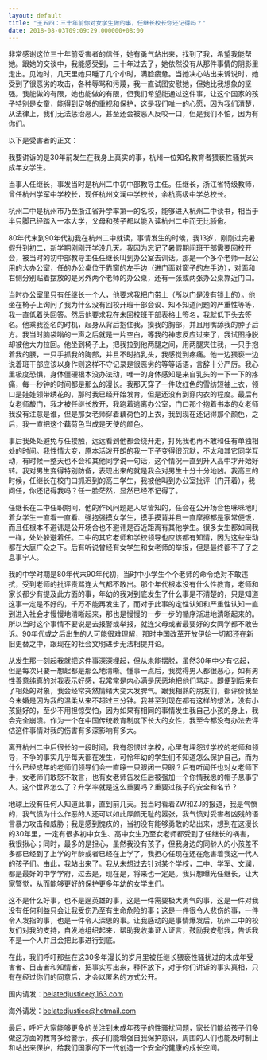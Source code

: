 ```yaml
---
layout: default
title: "王五四：三十年前你对女学生做的事，任继长校长你还记得吗？"
date: 2018-08-03T09:09:29.000000+08:00
---
```


非常感谢这位三十年前受害者的信任，她有勇气站出来，找到了我，希望我能帮她。跟她的交谈中，我能感受到，三十年过去了，她依然没有从那件事情的阴影里走出。见她时，几天里她只睡了几个小时，满脸疲惫。当她决心站出来诉说时，她受到了很恶劣的攻击，各种辱骂和污蔑，我一直试图安慰她，但她比我想象的坚强。我能做的有限，她也能做的有限，但我们希望能通过这件事，让这个国家的孩子特别是女童，能得到足够的重视和保护，这是我们唯一的心愿，因为我们清楚，从法律上，我们无法惩治恶人，甚至还会被恶人反咬一口，但是我们不怕，因为有你们。

以下是受害者的正文：

我要讲诉的是30年前发生在我身上真实的事，杭州一位知名教育者猥亵性骚扰未成年女学生。

当事人任继长，事发当时是杭州二中初中部教导主任。任继长，浙江省特级教师，曾任杭州学军中学校长，现任杭州文澜中学校长，余杭高级中学总校长。

杭州二中是杭州市乃至浙江省升学率第一的名校，能够进入杭州二中读书，相当于半只脚已经踏入一本大学，父母和孩子都以能入读杭州二中而无比骄傲。

80年代末到90年代初我在杭州二中就读，事情发生的时候，我13岁，刚刚过完暑假升到初二，新学期刚刚开学没几天。我因为忘记了暑假期间班干部需要回校开会，被当时的初中部教导主任任继长叫到办公室去训话。那是一个多个老师一起公用的大办公室，任的办公桌位于靠窗的左手边（进门面对窗子的左手边），对面和右侧分别贴着摆放的是另外两个老师的办公桌，还有一张或两张办公桌靠近门口。

当时办公室里只有任继长一个人，他要求我把门带上（所以门是没有锁上的）。他坐在椅子上询问了我为什么没有回校开班干部会议、知不知道问题的严重性等等，我一直低着头回答。然后他要求我在未回校班干部表格上签名，我就低下头去签名。他乘我签名的时机，起身从背后抱住我，摸我的胸部，并且用嘴舔我的脖子后方。我当时脑袋嗡的一声之后就是一片空白，等我的神志反应过来了，我试图挣脱却被他大力拉回。他坐到椅子上，把我拉到他两腿之间，用两腿夹住我，一只手抱着我的腰，一只手抓我的胸部，并且不时掐乳头，我感觉到疼痛。他一边猥亵一边说着班干部应该以身作则这样不守记录是很恶劣的等等话语，言辞十分严厉。我心里极度恐惧，身体僵硬根本没办法动，唯一的身体感知是来自乳头的一下一下的疼痛，每一秒钟的时间都是那么的漫长。我那天穿了一件玫红色的雪纺短袖上衣，领口是娃娃领带绣花的，那时我已经开始发育，但是还没有到穿内衣的程度。最后有女老师敲门，我才被任继长放开，我跑着逃离办公室，门口那个抱着书本的女老师我没有注意是谁，但是那女老师穿着藕荷色的上衣，我到现在还记得那个颜色，之后，我一直把这个藕荷色当成是天使的颜色。

事后我处处避免与任接触，远远看到他都会绕开走，打死我也再不敢和任有单独相处的时间。我性情大变，原本活泼开朗的我一下子变得很沉默，不太和其它同学互动，有时候一整天也不会和其他同学说一句话，这个情况一直到升入高中才开始好转。我对男生变得特别防备，表现出来的就是我会对男生十分十分地凶。我高三的时候，任继长在校门口抓迟到的高三学生，我被他叫到办公室批评（门开着），我问任，你还记得我吗？任一脸茫然，显然已经不记得了。

任继长在二中任职期间，他的作风问题是人尽皆知的，任会在公开场合色咪咪地盯着女学生一直看一直看、强抱强摸女学生，摸手摸背并且一直摩擦都是家常便饭，而且任根本不避讳是公开场合也不避讳是否近距离有其他学生。很多女生都如同我一样，处处躲避着任。二中的其它老师和学校领导也应该都有知情，因为这些举动都在大庭广众之下。后有听说曾经有女学生和女老师的举报，但是最终都不了了之息事宁人。

我的中学时期是80年代末90年代初，当时中小学生个个老师的命令绝对不敢违抗，受到老师的批评责骂连大气都不敢出。那个年代根本没有什么性教育，老师和家长都少有提及此方面的事，年幼的我对到底发生了什么事是不清楚的，只是知道这事一定是不好的，千万不能再发生了，而对于此事的定性认知和严重性认知一直到进入社会才慢慢地清晰起来，那也是慢慢的一步一步的循序渐进地清晰起来的。所以当时这个事情不要说是去报警或举报，就连父母或者最要好的女同学都不敢告诉。90年代或之后出生的人可能很难理解，那时中国改革开放伊始一切都还在新旧更替之中，跟现在的社会文明进步无法相提并论。

从发生那一刻起我就把这件事深深埋起，但从未能摆脱，虽然30年中少有忆起，但是每次只要一想起都是那么地清晰。懂事一点后，我觉得男人都很恶心，如有男性善意纯真的对我表示好感，我常常是内心满是厌恶地把他们骂走。即便到后来有了相处的对象，我会经常突然情绪大变大发脾气。跟我相熟的朋友们，都评价我至今未婚是因为我的温柔从来不超过三分钟。我甚至到现在都有这样的想法，没有小孩挺好的，至少不用担惊受怕，因为如果有相同的事情发生我自己小孩的身上，我会完全崩溃。作为一个在中国传统教育制度下长大的女性，我至今都没有办法去评估这件事情对我的伤害有多深影响有多大。

离开杭州二中后很长的一段时间，我有怨恨过学校，心里有埋怨过学校的老师和领导，不争的事实几乎每天都在发生，可怜年幼的学生们不知道怎么保护自己，而为什么已经成年的老师们领导们会一直睁一只眼闭一只眼？后有听闻任也对女老师下手，女老师们敢怒不敢言，也有女老师告发任后被强加一个你情我愿的帽子息事宁人。这个世界怎么了？升学率就是这么重要吗？重要过孩子的安全和名节？

地球上没有任何人知道此事，直到前几天。我当时看着ZW和ZJ的报道，我是气愤的，我气愤为什么作恶的人还可以如此厚颜无耻的嚣张，我气愤对受害者凶残的语言暴力攻击和威胁；我是感到愧疚的，当初没有能够勇敢的站出来，想到在这漫长的30年里，一定有很多初中女生、高中女生乃至女老师都受到了任继长的祸害，我很揪心；同时，最多的是担心，虽然我没有孩子，但我身边的同龄人的小孩差不多都已经到了上学的年龄或者已经在上学了，我担心任现在还在危害着我这一代人的孩子们。由此，我站出来了。我从未想过去针对某个学校，二中、学军、文澜，都是最好的中学学府，过去是，现在是，将来也一定是。我只想曝光任继长，让大家警觉，从而能够更好的保护更多年幼的女学生们。

这不是什么好事，也不是逞英雄的事，这是一件需要极大勇气的事，这是一件对我没有任何利益只会让我受伤乃至有生命危险的事；这是一件很令人悲伤的事，一件令人发指的事，也是一件令人深思的事。让我感动的是事情爆发后，杭州二中的校友们对我的支持，自发地组织起来，帮助我收集证人证言，鼓励我安慰我，告诉我不是一个人并且会把此事进行到底。

在此，我们呼吁那些在这30多年漫长的岁月里被任继长猥亵性骚扰过的未成年受害者、目击者和知情者，把事实写出来，释怀放下，对于你们讲诉的事实真相，只有在经过你们的同意后，才会以匿名的方式公开。

国内请发：belatedjustice@163.com

海外请发：belatedjustice@hotmail.com

最后，呼吁大家能够更多的关注到未成年孩子的性骚扰问题，家长们能给孩子们多做这方面的教育多给警示，孩子们能增强自我保护意识，周围的人们也能及时制止和站出来保护，给我们国家的下一代创造一个安全的健康的成长空间。

